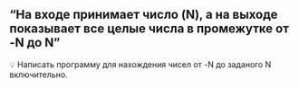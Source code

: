 ## “На входе принимает число (N), а на выходе показывает все целые числа в промежутке от -N до N”

💡 Написать программу для нахождения чисел от -N до заданого N включительно.